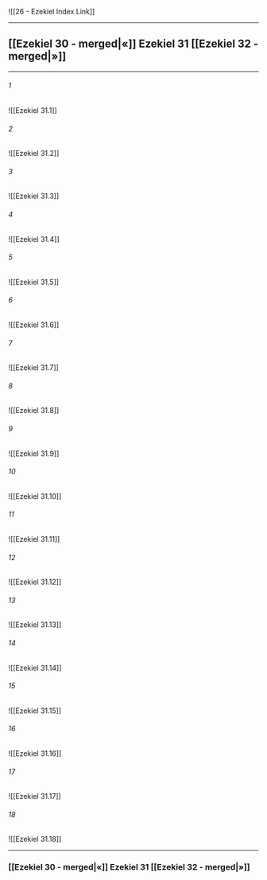 ![[26 - Ezekiel Index Link]]

---
##  [[Ezekiel 30 - merged|«]] Ezekiel 31 [[Ezekiel 32 - merged|»]]

---

###### 1
![[Ezekiel 31.1]] 

###### 2
![[Ezekiel 31.2]] 

###### 3
![[Ezekiel 31.3]] 

###### 4
![[Ezekiel 31.4]]

###### 5 
![[Ezekiel 31.5]] 

###### 6
![[Ezekiel 31.6]] 

###### 7
![[Ezekiel 31.7]] 

###### 8
![[Ezekiel 31.8]] 

###### 9
![[Ezekiel 31.9]] 

###### 10
![[Ezekiel 31.10]] 

###### 11
![[Ezekiel 31.11]] 

###### 12
![[Ezekiel 31.12]]

###### 13
![[Ezekiel 31.13]] 

###### 14
![[Ezekiel 31.14]] 

###### 15
![[Ezekiel 31.15]]

###### 16
![[Ezekiel 31.16]] 

###### 17
![[Ezekiel 31.17]]

###### 18
![[Ezekiel 31.18]] 


---
###  [[Ezekiel 30 - merged|«]] Ezekiel 31 [[Ezekiel 32 - merged|»]]